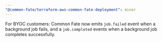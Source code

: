 ```yaml
---
"@common-fate/terraform-aws-common-fate-deployment": minor
---
```


For BYOC customers: Common Fate now emits `job.failed` event when a background job fails, and a `job.completed` events when a background job completes successfully.
